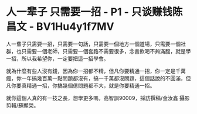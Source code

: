 # 人一辈子 只需要一招 - P1 - 只谈赚钱陈昌文 - BV1Hu4y1f7MV

人一輩子只需要一招，只需要一句話，只需要一個地方一個道場，只需要一個社群，也只需要一個老師，只需要一個套路不需要很多，念書飲喝不夠滿腹，就是學一招，所以我希望你，一定要把這一招學會。

就為什麼有些人沒有錢，因為你一招都不精，但凡你要精通一招，你一定是千萬瘋，你一年搞幾百萬一點問題都沒有，搞一千萬都沒問題，這個話說的不圓滿，但凡你要真精通一招，你搞幾個億問題都不大，就是你要精通一招。

就你這個人真的有一技之長，想學更多嗎，高智訓90009，採訪撰稿/金汝鑫 攝影剪輯/蘇顯榮。